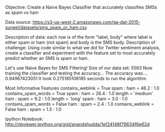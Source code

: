 Objective: Create a Naive Bayes Classifier that accurately classifies SMSs as spam vs ham

Data source: https://s3-us-west-2.amazonaws.com/ga-dat-2015-suneel/datasets/sms_spam_or_ham.csv

Description of data: each row is of the form "label, body" where label is either spam or ham (not spam) and body is the SMS body.
Description of challenge: Using code similar to what we did for Twitter sentiment analysis, create a classifier and experiment with the feature set to most accurately predict whether an SMS is spam or ham.


Let's use Naive Bayes for SMS Filtering!
Size of our data set: 5563
Now training the classifier and testing the accuracy...
The accuracy was.... 0.94967423051
It took 0.275185108185 seconds to run the algorithm

Most Informative Features
        contains_weblink = True             spam : ham    =     46.2 : 1.0
     contains_spam_words = True             spam : ham    =     26.4 : 1.0
                  length = 'medium'          ham : spam   =      9.2 : 1.0
                  length = 'long'           spam : ham    =      3.0 : 1.0
     contains_spam_words = False             ham : spam   =      2.4 : 1.0
        contains_weblink = False             ham : spam   =      1.5 : 1.0
        
        
Ipython Notebook: http://nbviewer.ipython.org/gist/anandshudda/1ef24148f79634f6e62d
